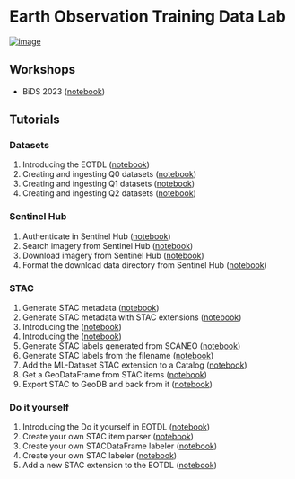 # Earth Observation Training Data Lab

[![image](https://img.shields.io/pypi/v/eotdl.svg)](https://pypi.python.org/pypi/eotdl)

## Workshops

- BiDS 2023 ([notebook](workshops/bids23/README.md))

## Tutorials

### Datasets

1. Introducing the EOTDL ([notebook](notebooks/00_eotdl.ipynb))
2. Creating and ingesting Q0 datasets ([notebook](notebooks/01_q0_datasets.ipynb))
3. Creating and ingesting Q1 datasets ([notebook](notebooks/02_q1_datasets.ipynb))
4. Creating and ingesting Q2 datasets ([notebook](notebooks/03_q2_datasets.ipynb))

### Sentinel Hub

1. Authenticate in Sentinel Hub ([notebook](notebooks/10_sh_authenticate.ipynb))
2. Search imagery from Sentinel Hub ([notebook](notebooks/11_sh_search.ipynb))
3. Download imagery from Sentinel Hub ([notebook](notebooks/12_sh_download.ipynb))
4. Format the download data directory from Sentinel Hub ([notebook](notebooks/13_sh_format.ipynb))

### STAC

1. Generate STAC metadata ([notebook](notebooks/20_stac.ipynb))
2. Generate STAC metadata with STAC extensions ([notebook](notebooks/21_stac_extensions.ipynb))
3. Introducing the  ([notebook](notebooks/21_stac_extensions.ipynb))
2. Introducing the ([notebook](notebooks/21_stac_extensions.ipynb))
3. Generate STAC labels generated from SCANEO ([notebook](notebooks/22_stac_labels_scaneo.ipynb))
4. Generate STAC labels from the filename ([notebook](notebooks/23_stac_labels_name.ipynb))
5. Add the ML-Dataset STAC extension to a Catalog ([notebook](notebooks/24_stac_ml_dataset.ipynb))
6. Get a GeoDataFrame from STAC items ([notebook](notebooks/25_stac_to_geodataframe.ipynb))
7. Export STAC to GeoDB and back from it ([notebook](notebooks/26_stac_to_geodb.ipynb))

### Do it yourself

1. Introducing the Do it yourself in EOTDL ([notebook](notebooks/30_do_it_yourself.ipynb))
2. Create your own STAC item parser ([notebook](notebooks/31_create_your_own_parser.ipynb))
3. Create your own STACDataFrame labeler ([notebook](notebooks/32_create_your_own_df_labeler.ipynb))
4. Create your own STAC labeler ([notebook](notebooks/33_create_your_own_stac_labeler.ipynb))
5. Add a new STAC extension to the EOTDL ([notebook](notebooks/34_add_stac_extension.ipynb))